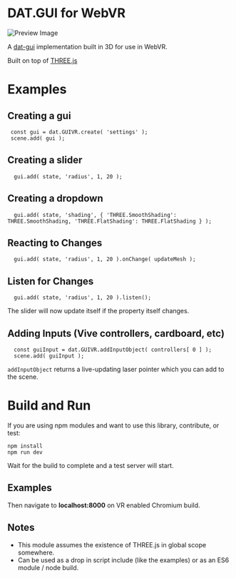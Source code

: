 # DAT.GUI for WebVR

![Preview Image](http://i.imgur.com/m11uGmN.png)

A [dat-gui](https://workshop.chromeexperiments.com/examples/gui/#1--Basic-Usage) implementation built in 3D for use in WebVR.

Built on top of [THREE.js](http://threejs.org/)

# Examples

## Creating a gui    

     const gui = dat.GUIVR.create( 'settings' );
     scene.add( gui );

## Creating a slider     

      gui.add( state, 'radius', 1, 20 );

## Creating a dropdown     

      gui.add( state, 'shading', { 'THREE.SmoothShading': THREE.SmoothShading, 'THREE.FlatShading': THREE.FlatShading } );

## Reacting to Changes     

      gui.add( state, 'radius', 1, 20 ).onChange( updateMesh );

## Listen for Changes     

      gui.add( state, 'radius', 1, 20 ).listen();

The slider will now update itself if the property itself changes.   

## Adding Inputs (Vive controllers, cardboard, etc) 

      const guiInput = dat.GUIVR.addInputObject( controllers[ 0 ] );
      scene.add( guiInput );
      
`addInputObject` returns a live-updating laser pointer which you can add to the scene.
    


# Build and Run 
If you are using npm modules and want to use this library, contribute, or test:

    npm install
    npm run dev

Wait for the build to complete and a test server will start.

## Examples
Then navigate to **localhost:8000** on VR enabled Chromium build.



## Notes 
* This module assumes the existence of THREE.js in global scope somewhere.
* Can be used as a drop in script include (like the examples) or as an  ES6 module / node build.




